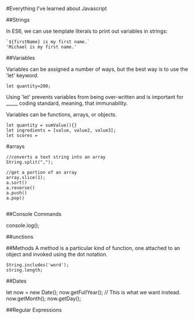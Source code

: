 #Everything I've learned about Javascript

##Strings


In ES6, we can use template literals to print out variables in strings:
```
`${firstName} is my first name.`
'Michael is my first name.'
```

##Variables

Variables can be assigned a number of ways, but the best way is to use the 'let' keyword.

```
let quantity=200;
```
Using 'let' prevents variables from being over-written and is important for _____ coding standard, meaning, that immunability.

Variables can be functions, arrays, or objects.

```
let quantity = sumValue(){}
let ingredients = [value, value2, value3];
let scores =
```

#arrays


```
//converts a text string into an array
String.split(",");

//get a portion of an array
array.slice(1);
a.sort()
a.reverse()
a.push()
a.pop()


```


##Console Commands

console.log();


##unctions


##Methods
A method is a particular kind of function, one attached to an object and invoked using the dot notation.
```
String.includes('word');
string.length;
```


##Dates

let now = new Date();
now.getFullYear();    // This is what we want instead.
now.getMonth();
now.getDay();


##Regular Expressions
